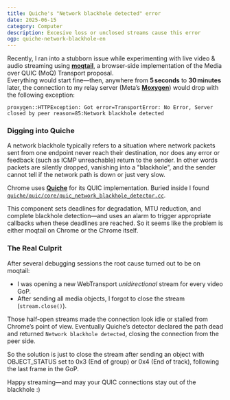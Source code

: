 ```yaml
---
title: Quiche's "Network blackhole detected" error
date: 2025-06-15
category: Computer
description: Excesive loss or unclosed streams cause this error
ogp: quiche-network-blackhole-en
---
```


Recently, I ran into a stubborn issue while experimenting with live video & audio streaming using **[moqtail](https://github.com/kota-yata/moqtail)**, a browser‑side implementation of the Media over QUIC (MoQ) Transport proposal.  
Everything would start fine—then, anywhere from **5 seconds** to **30 minutes** later, the connection to my relay server (Meta’s **[Moxygen](https://github.com/facebookexperimental/moxygen)**) would drop with the following exception:

```text
proxygen::HTTPException: Got error=TransportError: No Error, Server closed by peer reason=85:Network blackhole detected
```

### Digging into Quiche

A network blackhole typically refers to a situation where network packets sent from one endpoint never reach their destination, nor does any error or feedback (such as ICMP unreachable) return to the sender. In other words packets are silently dropped, vanishing into a "blackhole", and the sender cannot tell if the network path is down or just very slow. 

Chrome uses **[Quiche](https://github.com/google/quiche)** for its QUIC implementation. Buried inside I found [`quiche/quic/core/quic_network_blackhole_detector.cc`](https://github.com/google/quiche/blob/446875b7172a09b60be78acf8eacb67de54815ec/quiche/quic/core/quic_network_blackhole_detector.cc).

This component sets deadlines for degradation, MTU reduction, and complete blackhole detection—and uses an alarm to trigger appropriate callbacks when these deadlines are reached. So it seems like the problem is either moqtail on Chrome or the Chrome itself.

### The Real Culprit

After several debugging sessions the root cause turned out to be on moqtail:

* I was opening a new WebTransport *unidirectional* stream for every video GoP.  
* After sending all media objects, I forgot to close the stream (`stream.close()`).

Those half‑open streams made the connection look idle or stalled from Chrome’s point of view. Eventually Quiche’s detector declared the path dead and returned `Network blackhole detected`, closing the connection from the peer side.

So the solution is just to close the stream after sending an object with OBJECT_STATUS set to 0x3 (End of group) or 0x4 (End of track), following the last frame in the GoP.

Happy streaming—and may your QUIC connections stay out of the blackhole :)

